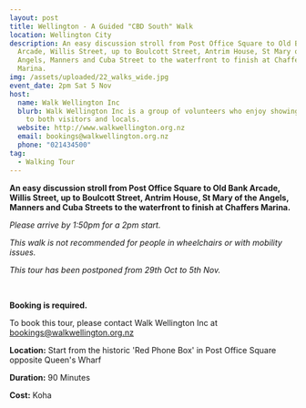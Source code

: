 ```yaml
---
layout: post
title: Wellington - A Guided "CBD South" Walk
location: Wellington City
description: An easy discussion stroll from Post Office Square to Old Bank
  Arcade, Willis Street, up to Boulcott Street, Antrim House, St Mary of the
  Angels, Manners and Cuba Street to the waterfront to finish at Chaffers
  Marina.
img: /assets/uploaded/22_walks_wide.jpg
event_date: 2pm Sat 5 Nov
host:
  name: Walk Wellington Inc
  blurb: Walk Wellington Inc is a group of volunteers who enjoy showing their city
    to both visitors and locals.
  website: http://www.walkwellington.org.nz
  email: bookings@walkwellington.org.nz
  phone: "021434500"
tag:
  - Walking Tour
---
```

**An easy discussion stroll from Post Office Square to Old Bank Arcade, Willis Street, up to Boulcott Street, Antrim House, St Mary of the Angels, Manners and Cuba Streets to the waterfront to finish at Chaffers Marina.**

*Please arrive by 1:50pm for a 2pm start.*

*This walk is not recommended for people in wheelchairs or with mobility issues.*

*﻿This tour has been postponed from 29th Oct to 5th Nov.*

<br>

**Booking is required.**

To book this tour, please contact Walk Wellington Inc at [bookings@walkwellington.org.nz](mailto:bookings@walkwellington.org.nz)

**Location:** Start from the historic 'Red Phone Box' in Post Office Square opposite Queen's Wharf

**Duration:** 90 Minutes

**Cost:** Koha